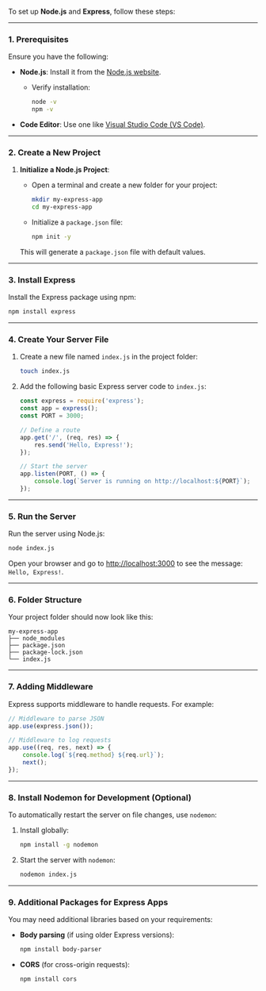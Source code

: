 To set up **Node.js** and **Express**, follow these steps:

---

### **1. Prerequisites**
Ensure you have the following:
- **Node.js**: Install it from the [Node.js website](https://nodejs.org/).
  - Verify installation:
    ```bash
    node -v
    npm -v
    ```

- **Code Editor**: Use one like [Visual Studio Code (VS Code)](https://code.visualstudio.com/).

---

### **2. Create a New Project**

1. **Initialize a Node.js Project**:
   - Open a terminal and create a new folder for your project:
     ```bash
     mkdir my-express-app
     cd my-express-app
     ```
   - Initialize a `package.json` file:
     ```bash
     npm init -y
     ```

   This will generate a `package.json` file with default values.

---

### **3. Install Express**
Install the Express package using npm:
```bash
npm install express
```

---

### **4. Create Your Server File**
1. Create a new file named `index.js` in the project folder:
   ```bash
   touch index.js
   ```
2. Add the following basic Express server code to `index.js`:
   ```javascript
   const express = require('express');
   const app = express();
   const PORT = 3000;

   // Define a route
   app.get('/', (req, res) => {
       res.send('Hello, Express!');
   });

   // Start the server
   app.listen(PORT, () => {
       console.log(`Server is running on http://localhost:${PORT}`);
   });
   ```

---

### **5. Run the Server**
Run the server using Node.js:
```bash
node index.js
```
Open your browser and go to [http://localhost:3000](http://localhost:3000) to see the message: `Hello, Express!`.

---

### **6. Folder Structure**
Your project folder should now look like this:
```
my-express-app
├── node_modules
├── package.json
├── package-lock.json
└── index.js
```

---

### **7. Adding Middleware**
Express supports middleware to handle requests. For example:
```javascript
// Middleware to parse JSON
app.use(express.json());

// Middleware to log requests
app.use((req, res, next) => {
    console.log(`${req.method} ${req.url}`);
    next();
});
```

---

### **8. Install Nodemon for Development (Optional)**
To automatically restart the server on file changes, use `nodemon`:
1. Install globally:
   ```bash
   npm install -g nodemon
   ```
2. Start the server with `nodemon`:
   ```bash
   nodemon index.js
   ```

---

### **9. Additional Packages for Express Apps**
You may need additional libraries based on your requirements:
- **Body parsing** (if using older Express versions):
  ```bash
  npm install body-parser
  ```
- **CORS** (for cross-origin requests):
  ```bash
  npm install cors
  ```
